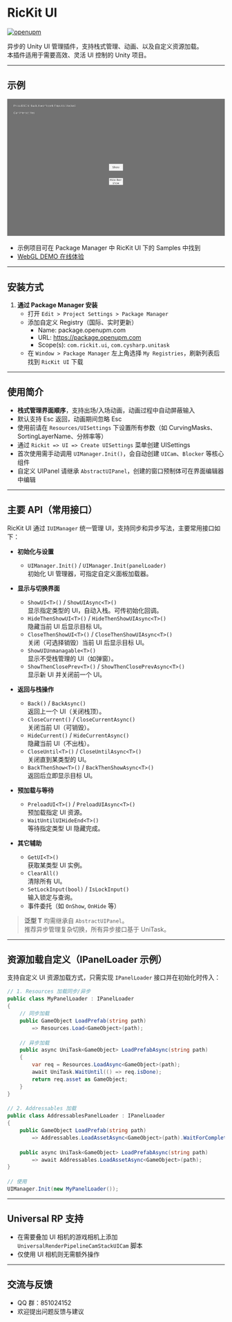# RicKit UI

[![openupm](https://img.shields.io/npm/v/com.rickit.ui?label=openupm&registry_uri=https://package.openupm.com)](https://openupm.com/packages/com.rickit.ui/)

异步的 Unity UI 管理插件，支持栈式管理、动画、以及自定义资源加载。  
本插件适用于需要高效、灵活 UI 控制的 Unity 项目。

---

## 示例

![演示动图](https://github.com/rickytheoldtree/com.rickit.rui/blob/main/Gif/0.gif)

- 示例项目可在 Package Manager 中 RicKit UI 下的 Samples 中找到
- [WebGL DEMO 在线体验](https://rickytheoldtree.github.io/com.rickit.ui/)

---

## 安装方式

1. **通过 Package Manager 安装**
    - 打开 `Edit > Project Settings > Package Manager`
    - 添加自定义 Registry（国际、实时更新）
        - Name: package.openupm.com
        - URL: https://package.openupm.com
        - Scope(s): `com.rickit.ui`, `com.cysharp.unitask`
    - 在 `Window > Package Manager` 左上角选择 `My Registries`，刷新列表后找到 `RicKit UI` 下载

---

## 使用简介

- **栈式管理界面顺序**，支持出场/入场动画，动画过程中自动屏蔽输入
- 默认支持 Esc 返回，动画期间忽略 Esc
- 使用前请在 `Resources/UISettings` 下设置所有参数（如 CurvingMasks、SortingLayerName、分辨率等）
- 通过 `Rickit => UI => Create UISettings` 菜单创建 UISettings
- 首次使用需手动调用 `UIManager.Init()`，会自动创建 `UICam`、`Blocker` 等核心组件
- 自定义 UIPanel 请继承 `AbstractUIPanel`，创建的窗口预制体可在界面编辑器中编辑

---

## 主要 API（常用接口）

RicKit UI 通过 `IUIManager` 统一管理 UI，支持同步和异步写法，主要常用接口如下：

- **初始化与设置**
    - `UIManager.Init()` / `UIManager.Init(panelLoader)`  
      初始化 UI 管理器，可指定自定义面板加载器。

- **显示与切换界面**
    - `ShowUI<T>()` / `ShowUIAsync<T>()`  
      显示指定类型的 UI，自动入栈。可传初始化回调。
    - `HideThenShowUI<T>()` / `HideThenShowUIAsync<T>()`  
      隐藏当前 UI 后显示目标 UI。
    - `CloseThenShowUI<T>()` / `CloseThenShowUIAsync<T>()`  
      关闭（可选择销毁）当前 UI 后显示目标 UI。
    - `ShowUIUnmanagable<T>()`  
      显示不受栈管理的 UI（如弹窗）。
    - `ShowThenClosePrev<T>()` / `ShowThenClosePrevAsync<T>()`  
      显示新 UI 并关闭前一个 UI。

- **返回与栈操作**
    - `Back()` / `BackAsync()`  
      返回上一个 UI（关闭栈顶）。
    - `CloseCurrent()` / `CloseCurrentAsync()`  
      关闭当前 UI（可销毁）。
    - `HideCurrent()` / `HideCurrentAsync()`  
      隐藏当前 UI（不出栈）。
    - `CloseUntil<T>()` / `CloseUntilAsync<T>()`  
      关闭直到某类型的 UI。
    - `BackThenShow<T>()` / `BackThenShowAsync<T>()`  
      返回后立即显示目标 UI。

- **预加载与等待**
    - `PreloadUI<T>()` / `PreloadUIAsync<T>()`  
      预加载指定 UI 资源。
    - `WaitUntilUIHideEnd<T>()`  
      等待指定类型 UI 隐藏完成。

- **其它辅助**
    - `GetUI<T>()`  
      获取某类型 UI 实例。
    - `ClearAll()`  
      清除所有 UI。
    - `SetLockInput(bool)` / `IsLockInput()`  
      输入锁定与查询。
    - 事件委托（如 `OnShow`, `OnHide` 等）

> **泛型 T** 均需继承自 `AbstractUIPanel`。  
> 推荐异步管理复杂切换，所有异步接口基于 UniTask。

---

## 资源加载自定义（IPanelLoader 示例）

支持自定义 UI 资源加载方式，只需实现 `IPanelLoader` 接口并在初始化时传入：

```csharp
// 1. Resources 加载同步/异步
public class MyPanelLoader : IPanelLoader
{
    // 同步加载
    public GameObject LoadPrefab(string path)
        => Resources.Load<GameObject>(path);

    // 异步加载
    public async UniTask<GameObject> LoadPrefabAsync(string path)
    {
        var req = Resources.LoadAsync<GameObject>(path);
        await UniTask.WaitUntil(() => req.isDone);
        return req.asset as GameObject;
    }
}

// 2. Addressables 加载
public class AddressablesPanelLoader : IPanelLoader
{
    public GameObject LoadPrefab(string path)
        => Addressables.LoadAssetAsync<GameObject>(path).WaitForCompletion();

    public async UniTask<GameObject> LoadPrefabAsync(string path)
        => await Addressables.LoadAssetAsync<GameObject>(path);
}

// 使用
UIManager.Init(new MyPanelLoader());
```

---

## Universal RP 支持

- 在需要叠加 UI 相机的游戏相机上添加 `UniversalRenderPipelineCamStackUICam` 脚本
- 仅使用 UI 相机则无需额外操作

---

## 交流与反馈

- QQ 群：851024152
- 欢迎提出问题反馈与建议
